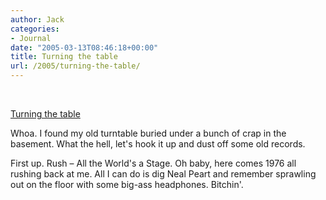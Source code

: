 ```yaml
---
author: Jack
categories:
- Journal
date: "2005-03-13T08:46:18+00:00"
title: Turning the table
url: /2005/turning-the-table/
---
```


<div>
  <br /> <a href="https://www.flickr.com/photos/jbaty/6451771/" title="photo sharing"><img src="https://photos4.flickr.com/6451771_623958dedb_m.jpg" alt="" /></a></p> 
  
  <p>
    <a href="https://www.flickr.com/photos/jbaty/6451771/">Turning the table</a>
  </p>
</div>

Whoa. I found my old turntable buried under a bunch of crap in the basement. What the hell, let's hook it up and dust off some old records.

First up. Rush &#8211; All the World's a Stage. Oh baby, here comes 1976 all rushing back at me. All I can do is dig Neal Peart and remember sprawling out on the floor with some big-ass headphones. Bitchin'.
